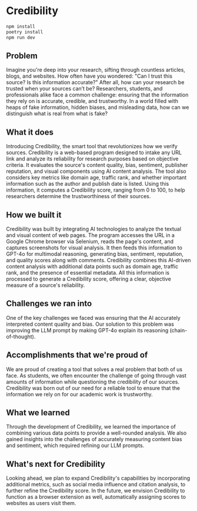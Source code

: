 # Credibility

```bash
npm install
poetry install
npm run dev
```

## Problem

Imagine you're deep into your research, sifting through countless articles, blogs, and websites. How often have you wondered: "Can I trust this source? Is this information accurate?" After all, how can your research be trusted when your sources can’t be? Researchers, students, and professionals alike face a common challenge: ensuring that the information they rely on is accurate, credible, and trustworthy. In a world filled with heaps of fake information, hidden biases, and misleading data, how can we distinguish what is real from what is fake?

## What it does

Introducing Credibility, the smart tool that revolutionizes how we verify sources. Credibility is a web-based program designed to intake any URL link and analyze its reliability for research purposes based on objective criteria. It evaluates the source's content quality, bias, sentiment, publisher reputation, and visual components using AI content analysis. The tool also considers key metrics like domain age, traffic rank, and whether important information such as the author and publish date is listed. Using this information, it computes a Credibility score, ranging from 0 to 100, to help researchers determine the trustworthiness of their sources.

## How we built it

Credibility was built by integrating AI technologies to analyze the textual and visual content of web pages. The program accesses the URL in a Google Chrome browser via Selenium, reads the page's content, and captures screenshots for visual analysis. It then feeds this information to GPT-4o for multimodal reasoning, generating bias, sentiment, reputation, and quality scores along with comments. Credibility combines this AI-driven content analysis with additional data points such as domain age, traffic rank, and the presence of essential metadata. All this information is processed to generate a Credibility score, offering a clear, objective measure of a source's reliability.

## Challenges we ran into

One of the key challenges we faced was ensuring that the AI accurately interpreted content quality and bias. Our solution to this problem was improving the LLM prompt by making GPT-4o explain its reasoning (chain-of-thought).

## Accomplishments that we're proud of

We are proud of creating a tool that solves a real problem that both of us face. As students, we often encounter the challenge of going through vast amounts of information while questioning the credibility of our sources. Credibility was born out of our need for a reliable tool to ensure that the information we rely on for our academic work is trustworthy.

## What we learned

Through the development of Credibility, we learned the importance of combining various data points to provide a well-rounded analysis. We also gained insights into the challenges of accurately measuring content bias and sentiment, which required refining our LLM prompts.

## What's next for Credibility

Looking ahead, we plan to expand Credibility's capabilities by incorporating additional metrics, such as social media influence and citation analysis, to further refine the Credibility score. In the future, we envision Credibility to function as a browser extension as well, automatically assigning scores to websites as users visit them.
